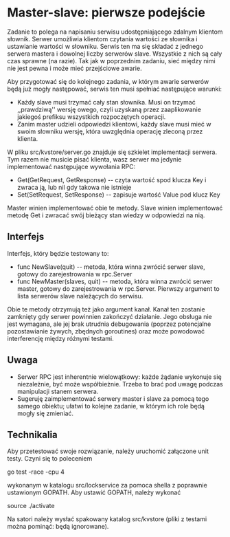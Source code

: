 Master-slave: pierwsze podejście
================================

Zadanie to polega na napisaniu serwisu udostępniającego zdalnym klientom słownik. Serwer umożliwia klientom czytania wartości ze słownika
i ustawianie wartości w słowniku. Serwis ten ma się składać z jednego serwera mastera i dowolnej liczby serwerów slave. Wszystkie z nich
są cały czas sprawne (na razie). Tak jak w poprzednim zadaniu, sieć między nimi nie jest pewna i może mieć przejściowe awarie.

Aby przygotować się do kolejnego zadania, w którym awarie serwerów będą już mogły następować, serwis ten musi spełniać następujące warunki:
* Każdy slave musi trzymać cały stan słownika. Musi on trzymać ,,prawdziwą'' wersję owego, czyli uzyskaną przez zaaplikowanie jakiegoś prefiksu wszystkich rozpoczętych operacji.
* Zanim master udzieli odpowiedzi klientowi, każdy slave musi mieć w swoim słowniku wersję, która uwzględnia operację zleconą przez klienta.

W pliku src/kvstore/server.go znajduje się szkielet implementacji serwera. Tym razem nie musicie pisać klienta, wasz serwer ma jedynie implementować następujące
wywołania RPC:
* Get(GetRequest, GetResponse) -- czyta wartość spod klucza Key i zwraca ją, lub nil gdy takowa nie istnieje
* Set(SetRequest, SetResponse) -- zapisuje wartość Value pod klucz Key

Master winien implementować obie te metody. Slave winien implementować metodę Get i zwracać swój bieżący stan wiedzy w odpowiedzi na nią.

Interfejs
---------

Interfejs, który będzie testowany to:

* func NewSlave(quit) -- metoda, która winna zwrócić serwer slave, gotowy do zarejestrowania w rpc.Server
* func NewMaster(slaves, quit) -- metoda, która winna zwrócić serwer master, gotowy do zarejestrowania w rpc.Server. Pierwszy argument to lista serwerów slave należących do serwisu.

Obie te metody otrzymują też jako argument kanał. Kanał ten zostanie zamknięty gdy serwer powinnien zakończyć działanie. Jego obsługa nie jest wymagana,
ale jej brak utrudnia debugowania (poprzez potencjalne pozostawianie żywych, zbędnych goroutines) oraz może powodować interferencję między różnymi testami.

Uwaga
-----

*  Serwer RPC jest inherentnie wielowątkowy: każde żądanie wykonuje się niezależnie, być może współbieżnie. Trzeba to brać pod uwagę podczas manipulacji stanem serwera.
*  Sugeruję zaimplementować serwery master i slave za pomocą tego samego obiektu; ułatwi to kolejne zadanie, w którym ich role będą mogły się zmieniać.

Technikalia
-----------

Aby przetestować swoje rozwiązanie, należy uruchomić załączone unit testy. Czyni się to poleceniem

go test -race -cpu 4

wykonanym w katalogu src/lockservice za pomoca shella z poprawnie ustawionym GOPATH. Aby ustawić GOPATH, należy wykonać

source ./activate

Na satori należy wysłać spakowany katalog src/kvstore (pliki z testami można pominąć: będą ignorowane).
